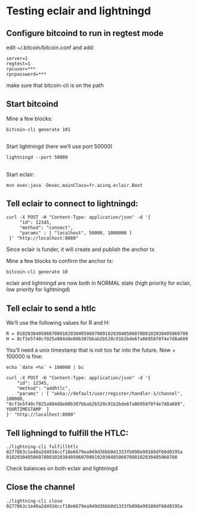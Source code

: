 # Testing eclair and lightningd

## Configure bitcoind to run in regtest mode
edit ~/.bitcoin/bitcoin.conf and add:
```shell
server=1
regtest=1
rpcuser=***
rpcpassword=***
```

make sure that bitcoin-cli is on the path

## Start bitcoind
Mine a few blocks:
```shell
bitcoin-cli generate 101
```
##
Start lightningd (here we’ll use port 50000)
```shell
lightningd --port 50000
```
##
Start eclair:
```shell
mvn exec:java -Dexec.mainClass=fr.acinq.eclair.Boot
```
## Tell eclair to connect to lightningd:

```shell
curl -X POST -H "Content-Type: application/json" -d '{
     "id": 12345,
     "method": "connect",
     "params" : [ "localhost", 50000, 1000000 ]
 }' "http://localhost:8080"
```
Since eclair is funder, it will create and publish the anchor tx

Mine a few blocks to confirm the anchor tx:
```shell
bitcoin-cli generate 10
```
eclair and lightningd are now both in NORMAL state (high priority for eclair, low priority for lightningd)

## Tell eclair to send a htlc
We’ll use the following values for R and H:
```
R = 0102030405060708010203040506070801020304050607080102030405060708
H = 8cf3e5f40cf025a984d8e00b307bbab2b520c91b2bde6fa86958f8f4e7d8a609
```

You’ll need a unix timestamp that is not too far into the future. Now + 100000 is fine:
```shell
echo `date +%s` + 100000 | bc
```

```shell
curl -X POST -H "Content-Type: application/json" -d '{
    "id": 12345,
    "method": "addhtlc",
    "params" : [ "akka://default/user/register/handler-1/channel", 100000, "8cf3e5f40cf025a984d8e00b307bbab2b520c91b2bde6fa86958f8f4e7d8a609", YOURTIMESTAMP  ]
}' "http://localhost:8080"
```

## Tell lighningd to fulfill the HTLC:
```shell
./lightning-cli fulfillhtlc 0277863c1e40a2d4934ccf18e6679ea949d36bb0d1333fb098e99180df60d0195a 0102030405060708010203040506070801020304050607080102030405060708
```
Check balances on both eclair and lightningd

## Close the channel
```shell
./lightning-cli close 0277863c1e40a2d4934ccf18e6679ea949d36bb0d1333fb098e99180df60d0195a
```






